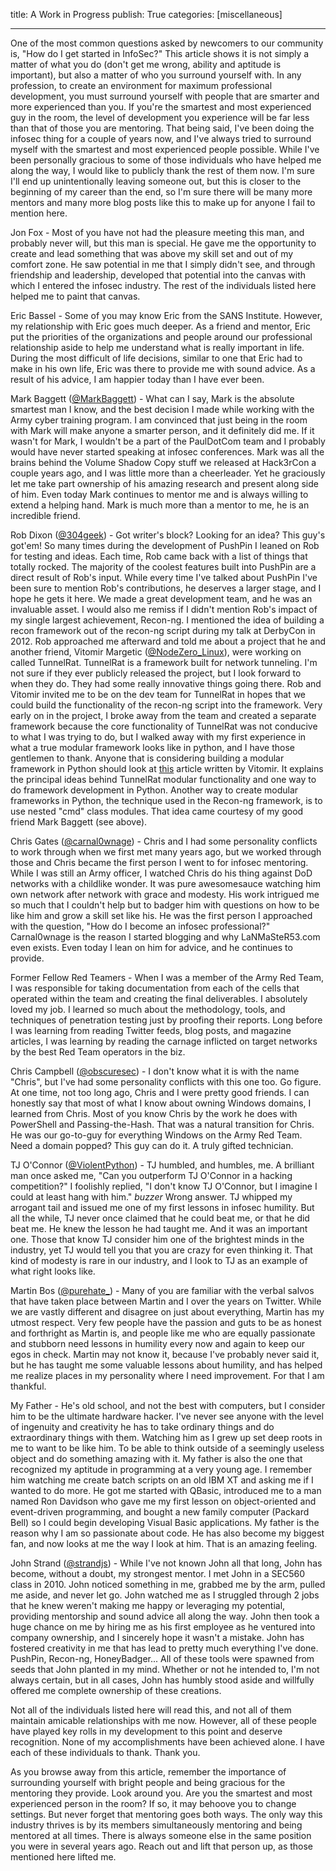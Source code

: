title: A Work in Progress
publish: True
categories: [miscellaneous]

---

One of the most common questions asked by newcomers to our community is, "How do I get started in InfoSec?" This article shows it is not simply a matter of what you do (don't get me wrong, ability and aptitude is important), but also a matter of who you surround yourself with. In any profession, to create an environment for maximum professional development, you must surround yourself with people that are smarter and more experienced than you. If you're the smartest and most experienced guy in the room, the level of development you experience will be far less than that of those you are mentoring. That being said, I've been doing the infosec thing for a couple of years now, and I've always tried to surround myself with the smartest and most experienced people possible. While I've been personally gracious to some of those individuals who have helped me along the way, I would like to publicly thank the rest of them now. I'm sure I'll end up unintentionally leaving someone out, but this is closer to the beginning of my career than the end, so I'm sure there will be many more mentors and many more blog posts like this to make up for anyone I fail to mention here.

<!-- READMORE -->

Jon Fox - Most of you have not had the pleasure meeting this man, and probably never will, but this man is special. He gave me the opportunity to create and lead something that was above my skill set and out of my comfort zone. He saw potential in me that I simply didn't see, and through friendship and leadership, developed that potential into the canvas with which I entered the infosec industry. The rest of the individuals listed here helped me to paint that canvas.

Eric Bassel - Some of you may know Eric from the SANS Institute. However, my relationship with Eric goes much deeper. As a friend and mentor, Eric put the priorities of the organizations and people around our professional relationship aside to help me understand what is really important in life. During the most difficult of life decisions, similar to one that Eric had to make in his own life, Eric was there to provide me with sound advice. As a result of his advice, I am happier today than I have ever been.

Mark Baggett ([@MarkBaggett](https://twitter.com/MarkBaggett)) - What can I say, Mark is the absolute smartest man I know, and the best decision I made while working with the Army cyber training program. I am convinced that just being in the room with Mark will make anyone a smarter person, and it definitely did me. If it wasn't for Mark, I wouldn't be a part of the PaulDotCom team and I probably would have never started speaking at infosec conferences. Mark was all the brains behind the Volume Shadow Copy stuff we released at Hack3rCon a couple years ago, and I was little more than a cheerleader. Yet he graciously let me take part ownership of his amazing research and present along side of him. Even today Mark continues to mentor me and is always willing to extend a helping hand. Mark is much more than a mentor to me, he is an incredible friend.

Rob Dixon ([@304geek](https://twitter.com/304geek)) - Got writer's block? Looking for an idea? This guy's got'em! So many times during the development of PushPin I leaned on Rob for testing and ideas. Each time, Rob came back with a list of things that totally rocked. The majority of the coolest features built into PushPin are a direct result of Rob's input. While every time I've talked about PushPin I've been sure to mention Rob's contributions, he deserves a larger stage, and I hope he gets it here. We made a great development team, and he was an invaluable asset. I would also me remiss if I didn't mention Rob's impact of my single largest achievement, Recon-ng. I mentioned the idea of building a recon framework out of the recon-ng script during my talk at DerbyCon in 2012. Rob approached me afterward and told me about a project that he and another friend, Vitomir Margetic ([@NodeZero_Linux](https://twitter.com/NodeZero_Linux)), were working on called TunnelRat. TunnelRat is a framework built for network tunneling. I'm not sure if they ever publicly released the project, but I look forward to when they do. They had some really innovative things going there. Rob and Vitomir invited me to be on the dev team for TunnelRat in hopes that we could build the functionality of the recon-ng script into the framework. Very early on in the project, I broke away from the team and created a separate framework because the core functionality of TunnelRat was not conducive to what I was trying to do, but I walked away with my first experience in what a true modular framework looks like in python, and I have those gentlemen to thank. Anyone that is considering building a modular framework in Python should look at [this](http://www.netinfinity.org/2012/07/15/bits-and-pieces-custom-python-shell.html) article written by Vitomir. It explains the principal ideas behind TunnelRat modular functionality and one way to do framework development in Python. Another way to create modular frameworks in Python, the technique used in the Recon-ng framework, is to use nested "cmd" class modules. That idea came courtesy of my good friend Mark Baggett (see above).

Chris Gates ([@carnal0wnage](https://twitter.com/carnal0wnage)) - Chris and I had some personality conflicts to work through when we first met many years ago, but we worked through those and Chris became the first person I went to for infosec mentoring. While I was still an Army officer, I watched Chris do his thing against DoD networks with a childlike wonder. It was pure awesomesauce watching him own network after network with grace and modesty. His work intrigued me so much that I couldn't help but to badger him with questions on how to be like him and grow a skill set like his. He was the first person I approached with the question, "How do I become an infosec professional?" Carnal0wnage is the reason I started blogging and why LaNMaSteR53.com even exists. Even today I lean on him for advice, and he continues to provide.

Former Fellow Red Teamers - When I was a member of the Army Red Team, I was responsible for taking documentation from each of the cells that operated within the team and creating the final deliverables. I absolutely loved my job. I learned so much about the methodology, tools, and techniques of penetration testing just by proofing their reports. Long before I was learning from reading Twitter feeds, blog posts, and magazine articles, I was learning by reading the carnage inflicted on target networks by the best Red Team operators in the biz.

Chris Campbell ([@obscuresec](https://twitter.com/obscuresec)) - I don't know what it is with the name "Chris", but I've had some personality conflicts with this one too. Go figure. At one time, not too long ago, Chris and I were pretty good friends. I can honestly say that most of what I know about owning Windows domains, I learned from Chris. Most of you know Chris by the work he does with PowerShell and Passing-the-Hash. That was a natural transition for Chris. He was our go-to-guy for everything Windows on the Army Red Team. Need a domain popped? This guy can do it. A truly gifted technician.

TJ O'Connor ([@ViolentPython](https://twitter.com/ViolentPython)) - TJ humbled, and humbles, me. A brilliant man once asked me, "Can you outperform TJ O'Connor in a hacking competition?" I foolishly replied, "I don't know TJ O'Connor, but I imagine I could at least hang with him." *buzzer* Wrong answer. TJ whipped my arrogant tail and issued me one of my first lessons in infosec humility. But all the while, TJ never once claimed that he could beat me, or that he did beat me. He knew the lesson he had taught me. And it was an important one. Those that know TJ consider him one of the brightest minds in the industry, yet TJ would tell you that you are crazy for even thinking it. That kind of modesty is rare in our industry, and I look to TJ as an example of what right looks like.

Martin Bos ([@purehate_](https://twitter.com/purehate_)) - Many of you are familiar with the verbal salvos that have taken place between Martin and I over the years on Twitter. While we are vastly different and disagree on just about everything, Martin has my utmost respect. Very few people have the passion and guts to be as honest and forthright as Martin is, and people like me who are equally passionate and stubborn need lessons in humility every now and again to keep our egos in check. Martin may not know it, because I've probably never said it, but he has taught me some valuable lessons about humility, and has helped me realize places in my personality where I need improvement. For that I am thankful.

My Father - He's old school, and not the best with computers, but I consider him to be the ultimate hardware hacker. I've never see anyone with the level of ingenuity and creativity he has to take ordinary things and do extraordinary things with them. Watching him as I grew up set deep roots in me to want to be like him. To be able to think outside of a seemingly useless object and do something amazing with it. My father is also the one that recognized my aptitude in programming at a very young age. I remember him watching me create batch scripts on an old IBM XT and asking me if I wanted to do more. He got me started with QBasic, introduced me to a man named Ron Davidson who gave me my first lesson on object-oriented and event-driven programming, and bought a new family computer (Packard Bell) so I could begin developing Visual Basic applications. My father is the reason why I am so passionate about code. He has also become my biggest fan, and now looks at me the way I look at him. That is an amazing feeling.

John Strand ([@strandjs](https://twitter.com/strandjs)) - While I've not known John all that long, John has become, without a doubt, my strongest mentor. I met John in a SEC560 class in 2010. John noticed something in me, grabbed me by the arm, pulled me aside, and never let go. John watched me as I struggled through 2 jobs that he knew weren't making me happy or leveraging my potential, providing mentorship and sound advice all along the way. John then took a huge chance on me by hiring me as his first employee as he ventured into company ownership, and I sincerely hope it wasn't a mistake. John has fostered creativity in me that has lead to pretty much everything I've done. PushPin, Recon-ng, HoneyBadger... All of these tools were spawned from seeds that John planted in my mind. Whether or not he intended to, I'm not always certain, but in all cases, John has humbly stood aside and willfully offered me complete ownership of these creations.

Not all of the individuals listed here will read this, and not all of them maintain amicable relationships with me now. However, all of these people have played key rolls in my development to this point and deserve recognition. None of my accomplishments have been achieved alone. I have each of these individuals to thank. Thank you.

As you browse away from this article, remember the importance of surrounding yourself with bright people and being gracious for the mentoring they provide. Look around you. Are you the smartest and most experienced person in the room? If so, it may behoove you to change settings. But never forget that mentoring goes both ways. The only way this industry thrives is by its members simultaneously mentoring and being mentored at all times. There is always someone else in the same position you were in several years ago. Reach out and lift that person up, as those mentioned here lifted me.
